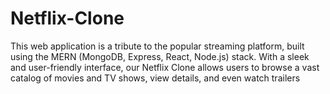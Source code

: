 # Netflix-Clone
This web application is a tribute to the popular streaming platform, built using the MERN (MongoDB, Express, React, Node.js) stack. With a sleek and user-friendly interface, our Netflix Clone allows users to browse a vast catalog of movies and TV shows, view details, and even watch trailers
